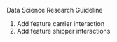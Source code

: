 Data Science Research Guideline

1. Add feature carrier interaction
2. Add feature shipper interactions
